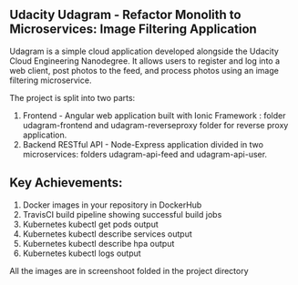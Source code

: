 ## Udacity Udagram - Refactor Monolith to Microservices: Image Filtering Application

Udagram is a simple cloud application developed alongside the Udacity Cloud Engineering Nanodegree. It allows users to register and log into a web client, post photos to the feed, and process photos using an image filtering microservice.

The project is split into two parts:
1. Frontend - Angular web application built with Ionic Framework : folder udagram-frontend and udagram-reverseproxy folder for reverse proxy application.
2. Backend RESTful API - Node-Express application divided in two microservices: folders udagram-api-feed and udagram-api-user. 


## Key Achievements: 
1. Docker images in your repository in DockerHub
2. TravisCI build pipeline showing successful build jobs
3. Kubernetes kubectl get pods output
4. Kubernetes kubectl describe services output
5. Kubernetes kubectl describe hpa output
6. Kubernetes kubectl logs <your pod name> output

All the images are in screenshoot folded in the project directory 
